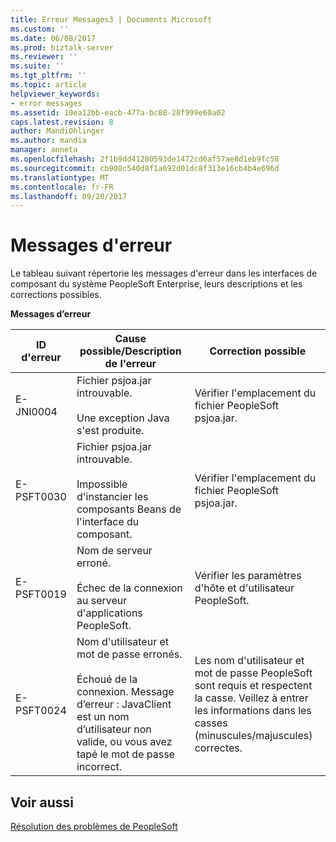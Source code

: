 ```yaml
---
title: Erreur Messages3 | Documents Microsoft
ms.custom: ''
ms.date: 06/08/2017
ms.prod: biztalk-server
ms.reviewer: ''
ms.suite: ''
ms.tgt_pltfrm: ''
ms.topic: article
helpviewer_keywords:
- error messages
ms.assetid: 10ea12bb-eacb-477a-bc88-28f999e60a02
caps.latest.revision: 8
author: MandiOhlinger
ms.author: mandia
manager: anneta
ms.openlocfilehash: 2f1b9dd41280593de1472cd6af57ae8d1eb9fc58
ms.sourcegitcommit: cb908c540d8f1a692d01dc8f313e16cb4b4e696d
ms.translationtype: MT
ms.contentlocale: fr-FR
ms.lasthandoff: 09/20/2017
---
```

# <a name="error-messages"></a>Messages d'erreur
Le tableau suivant répertorie les messages d'erreur dans les interfaces de composant du système PeopleSoft Enterprise, leurs descriptions et les corrections possibles.  
  
 **Messages d’erreur**  
  
|ID d'erreur|Cause possible/Description de l'erreur|Correction possible|  
|--------------|-----------------------------------------|-------------------------|  
|E-JNI0004|Fichier psjoa.jar introuvable.<br /><br /> Une exception Java s'est produite.|Vérifier l'emplacement du fichier PeopleSoft psjoa.jar.|  
|E-PSFT0030|Fichier psjoa.jar introuvable.<br /><br /> Impossible d'instancier les composants Beans de l'interface du composant.|Vérifier l'emplacement du fichier PeopleSoft psjoa.jar.|  
|E-PSFT0019|Nom de serveur erroné.<br /><br /> Échec de la connexion au serveur d'applications PeopleSoft.|Vérifier les paramètres d'hôte et d'utilisateur PeopleSoft.|  
|E-PSFT0024|Nom d'utilisateur et mot de passe erronés.<br /><br /> Échoué de la connexion. Message d’erreur : JavaClient est un nom d’utilisateur non valide, ou vous avez tapé le mot de passe incorrect.|Les nom d'utilisateur et mot de passe PeopleSoft sont requis et respectent la casse. Veillez à entrer les informations dans les casses (minuscules/majuscules) correctes.|  
  
## <a name="see-also"></a>Voir aussi  
 [Résolution des problèmes de PeopleSoft](../core/troubleshooting-peoplesoft.md)